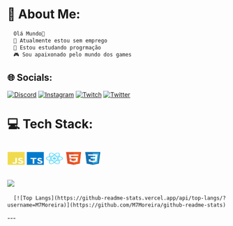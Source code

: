 # 💫 About Me:
      Olá Mundo👋
      🔭 Atualmente estou sem emprego
      🌱 Estou estudando progrmação
      🎮 Sou apaixonado pelo mundo dos games
      
    


## 🌐 Socials:
[![Discord](https://img.shields.io/badge/Discord-%237289DA.svg?logo=discord&logoColor=white)](https://discord.gg/qgh88FPM) [![Instagram](https://img.shields.io/badge/Instagram-%23E4405F.svg?logo=Instagram&logoColor=white)](https://instagram.com/gabrielmoreira_s7/) [![Twitch](https://img.shields.io/badge/Twitch-%239146FF.svg?logo=Twitch&logoColor=white)](https://twitch.tv/m7_moreira) [![Twitter](https://img.shields.io/badge/Twitter-%231DA1F2.svg?logo=Twitter&logoColor=white)](https://twitter.com/MoreiraMS7) 

# 💻 Tech Stack:
<div style="display: inline_block"><br>
  <img align="center" alt="Moreira-Js" height="30" width="40" src="https://raw.githubusercontent.com/devicons/devicon/master/icons/javascript/javascript-plain.svg">
  <img align="center" alt="Moreira-Ts" height="30" width="40" src="https://raw.githubusercontent.com/devicons/devicon/master/icons/typescript/typescript-plain.svg">
  <img align="center" alt="Moreira-React" height="30" width="40" src="https://raw.githubusercontent.com/devicons/devicon/master/icons/react/react-original.svg">
  <img align="center" alt="Moreira-HTML" height="30" width="40" src="https://raw.githubusercontent.com/devicons/devicon/master/icons/html5/html5-original.svg">
  <img align="center" alt="Moreira-CSS" height="30" width="40" src="https://raw.githubusercontent.com/devicons/devicon/master/icons/css3/css3-original.svg">

</div>
</br>
</br>

<div>
      <picture>
<source 
  srcset="https://github-readme-stats.vercel.app/api?username=M7Moreira&show_icons=true&theme=dark"
  media="(prefers-color-scheme: dark)"
/>
<source
  srcset="https://github-readme-stats.vercel.app/api?username=M7Moreira&show_icons=true"
  media="(prefers-color-scheme: light), (prefers-color-scheme: no-preference)"
/>
<img src="https://github-readme-stats.vercel.app/api?username=M7Moreira&show_icons=true" />
</picture>
      
      [![Top Langs](https://github-readme-stats.vercel.app/api/top-langs/?username=M7Moreira)](https://github.com/M7Moreira/github-readme-stats)
</div>
---


<!-- Proudly created with GPRM ( https://gprm.itsvg.in ) -->
